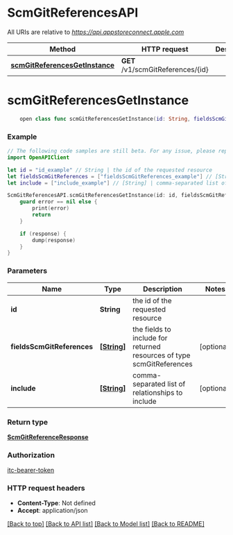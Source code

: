 # ScmGitReferencesAPI

All URIs are relative to *https://api.appstoreconnect.apple.com*

Method | HTTP request | Description
------------- | ------------- | -------------
[**scmGitReferencesGetInstance**](ScmGitReferencesAPI.md#scmgitreferencesgetinstance) | **GET** /v1/scmGitReferences/{id} | 


# **scmGitReferencesGetInstance**
```swift
    open class func scmGitReferencesGetInstance(id: String, fieldsScmGitReferences: [FieldsScmGitReferences_scmGitReferencesGetInstance]? = nil, include: [Include_scmGitReferencesGetInstance]? = nil, completion: @escaping (_ data: ScmGitReferenceResponse?, _ error: Error?) -> Void)
```



### Example
```swift
// The following code samples are still beta. For any issue, please report via http://github.com/OpenAPITools/openapi-generator/issues/new
import OpenAPIClient

let id = "id_example" // String | the id of the requested resource
let fieldsScmGitReferences = ["fieldsScmGitReferences_example"] // [String] | the fields to include for returned resources of type scmGitReferences (optional)
let include = ["include_example"] // [String] | comma-separated list of relationships to include (optional)

ScmGitReferencesAPI.scmGitReferencesGetInstance(id: id, fieldsScmGitReferences: fieldsScmGitReferences, include: include) { (response, error) in
    guard error == nil else {
        print(error)
        return
    }

    if (response) {
        dump(response)
    }
}
```

### Parameters

Name | Type | Description  | Notes
------------- | ------------- | ------------- | -------------
 **id** | **String** | the id of the requested resource | 
 **fieldsScmGitReferences** | [**[String]**](String.md) | the fields to include for returned resources of type scmGitReferences | [optional] 
 **include** | [**[String]**](String.md) | comma-separated list of relationships to include | [optional] 

### Return type

[**ScmGitReferenceResponse**](ScmGitReferenceResponse.md)

### Authorization

[itc-bearer-token](../README.md#itc-bearer-token)

### HTTP request headers

 - **Content-Type**: Not defined
 - **Accept**: application/json

[[Back to top]](#) [[Back to API list]](../README.md#documentation-for-api-endpoints) [[Back to Model list]](../README.md#documentation-for-models) [[Back to README]](../README.md)

